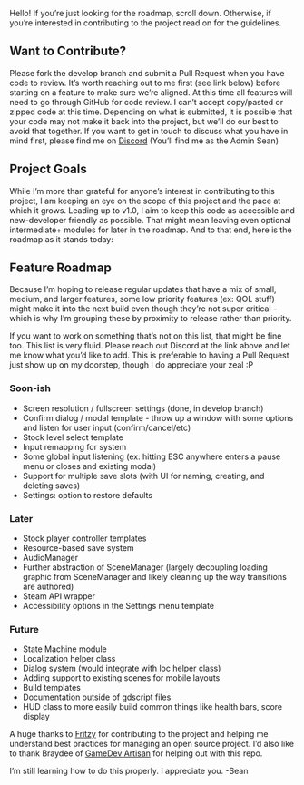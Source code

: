 Hello! If you’re just looking for the roadmap, scroll down. Otherwise, if you’re interested in contributing to the project read on for the guidelines.

## Want to Contribute?
Please fork the develop branch and submit a Pull Request when you have code to review. It’s worth reaching out to me first (see link below) before starting on a feature to make sure we’re aligned. At this time all features will need to go through GitHub for code review. I can’t accept copy/pasted or zipped code at this time. Depending on what is submitted, it is possible that your code may not make it back into the project, but we’ll do our best to avoid that together. If you want to get in touch to discuss what you have in mind first, please find me on [Discord](https://discord.gg/JVxRsbCvdb) (You’ll find me as the Admin Sean)

## Project Goals
While I’m more than grateful for anyone’s interest in contributing to this project, I am keeping an eye on the scope of this project and the pace at which it grows. Leading up to v1.0, I aim to keep this code as accessible and new-developer friendly as possible. That might mean leaving even optional intermediate+ modules for later in the roadmap. And to that end, here is the roadmap as it stands today:

## Feature Roadmap
Because I’m hoping to release regular updates that have a mix of small, medium, and larger features, some low priority features (ex: QOL stuff) might make it into the next build even though they’re not super critical - which is why I’m grouping these by proximity to release rather than priority.

If you want to work on something that’s not on this list, that might be fine too. This list is very fluid. Please reach out Discord at the link above and let me know what you’d like to add. This is preferable to having a Pull Request just show up on my doorstep, though I do appreciate your zeal :P 

### Soon-ish
- Screen resolution / fullscreen settings (done, in develop branch)
- Confirm dialog / modal template - throw up a window with some options and listen for user input (confirm/cancel/etc)
- Stock level select template
- Input remapping for system
- Some global input listening (ex: hitting ESC anywhere enters a pause menu or closes and existing modal)
- Support for multiple save slots (with UI for naming, creating, and deleting saves)
- Settings: option to restore defaults

### Later
- Stock player controller templates
- Resource-based save system
- AudioManager
- Further abstraction of SceneManager (largely decoupling loading graphic from SceneManager and likely cleaning up the way transitions are authored)
- Steam API wrapper
- Accessibility options in the Settings menu template

### Future
- State Machine module
- Localization helper class
- Dialog system (would integrate with loc helper class)
- Adding support to existing scenes for mobile layouts
- Build templates
- Documentation outside of gdscript files
- HUD class to more easily build common things like health bars, score display

A huge thanks to [Fritzy](https://github.com/fritzy) for contributing to the project and helping me understand best practices for managing an open source project. I’d also like to thank Braydee of [GameDev Artisan](https://gamedevartisan.com/) for helping out with this repo.

I’m still learning how to do this properly. I appreciate you. -Sean
